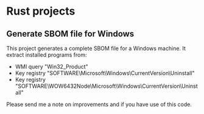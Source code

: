 # Rust projects
## Generate SBOM file for Windows
This project generates a complete SBOM file for a Windows machine. It extract installed programs from:
- WMI query "Win32_Product"
- Key registry "SOFTWARE\Microsoft\Windows\CurrentVersion\Uninstall"
- Key registry "SOFTWARE\WOW6432Node\Microsoft\Windows\CurrentVersion\Uninstall"

Please send me a note on improvements and if you have use of this code.
